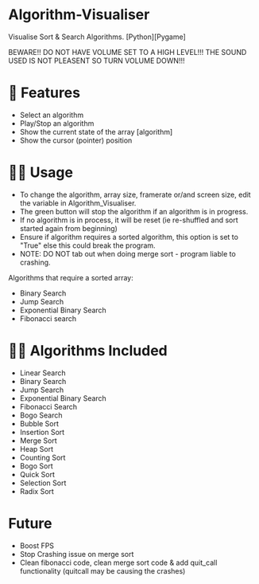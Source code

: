 # Algorithm-Visualiser
Visualise Sort &amp; Search Algorithms. [Python][Pygame]

BEWARE!! DO NOT HAVE VOLUME SET TO A HIGH LEVEL!!!
THE SOUND USED IS NOT PLEASENT SO TURN VOLUME DOWN!!!

# 🧾 Features
- Select an algorithm
- Play/Stop an algorithm
- Show the current state of the array [algorithm]
- Show the cursor (pointer) position

# 🧑‍🏫 Usage
- To change the algorithm, array size, framerate or/and screen size, edit the variable in Algorithm_Visualiser.
- The green button will stop the algorithm if an algorithm is in progress. 
- If no algorithm is in process, it will be reset (ie re-shuffled and sort started again from beginning)
- Ensure if algorithm requires a sorted algorithm, this option is set to "True" else this could break the program.
- NOTE: DO NOT tab out when doing merge sort - program liable to crashing.

Algorithms that require a sorted array:
- Binary Search
- Jump Search 
- Exponential Binary Search
- Fibonacci search

# 👨‍💻 Algorithms Included
- Linear Search
- Binary Search
- Jump Search
- Exponential Binary Search
- Fibonacci Search
- Bogo Search
- Bubble Sort
- Insertion Sort
- Merge Sort
- Heap Sort
- Counting Sort
- Bogo Sort
- Quick Sort
- Selection Sort
- Radix Sort

# Future
- Boost FPS
- Stop Crashing issue on merge sort
- Clean fibonacci code, clean merge sort code & add quit_call functionality (quitcall may be causing the crashes)
